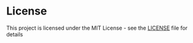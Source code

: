 # License

This project is licensed under the MIT License - see the [LICENSE](https://github.com/moltin/terraform-modules/blob/master/LICENSE) file for details

